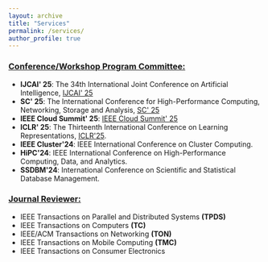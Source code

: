 ```yaml
---
layout: archive
title: "Services"
permalink: /services/
author_profile: true
---
```


### <u>Conference/Workshop Program Committee:</u>

- **IJCAI' 25**: The 34th International Joint Conference on Artificial Intelligence, [IJCAI' 25](https://2025.ijcai.org/) 
- **SC' 25**: The International Conference for High-Performance Computing, Networking, Storage and Analysis, [SC' 25](https://sc25.supercomputing.org/) 
- **IEEE Cloud Summit' 25**: [IEEE Cloud Summit' 25](https://www.ieeecloudsummit.org/) 
- **ICLR' 25**: The Thirteenth International Conference on Learning Representations, [ICLR'25](https://iclr.cc/). 
- **IEEE Cluster'24**: IEEE International Conference on Cluster Computing. 
- **HiPC'24**: IEEE International Conference on High-Performance Computing, Data, and Analytics. 
- **SSDBM'24**: International Conference on Scientific and Statistical Database Management. 

### <u>Journal Reviewer:</u>

- IEEE Transactions on Parallel and Distributed Systems **(TPDS)**
- IEEE Transactions on Computers **(TC)**
- IEEE/ACM Transactions on Networking **(TON)**
- IEEE Transactions on Mobile Computing **(TMC)**
- IEEE Transactions on Consumer Electronics
